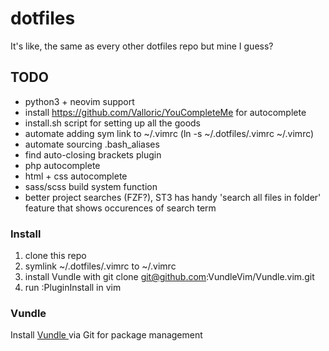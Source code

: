 # dotfiles
It's like, the same as every other dotfiles repo but mine I guess?

## TODO
* python3 + neovim support
* install https://github.com/Valloric/YouCompleteMe for autocomplete
* install.sh script for setting up all the goods
* automate adding sym link to ~/.vimrc (ln -s ~/.dotfiles/.vimrc ~/.vimrc)
* automate sourcing .bash_aliases
* find auto-closing brackets plugin
* php autocomplete
* html + css autocomplete
* sass/scss build system function
* better project searches (FZF?), ST3 has handy 'search all files in folder' feature that shows occurences of search term

### Install
1. clone this repo
2. symlink ~/.dotfiles/.vimrc to ~/.vimrc
3. install Vundle with git clone git@github.com:VundleVim/Vundle.vim.git
4. run :PluginInstall in vim

### Vundle
Install [ Vundle ](https://github.com/VundleVim/Vundle.vim) via Git for package management

